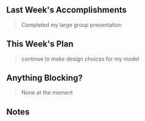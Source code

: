 ## Last Week's Accomplishments
> Completed my large group presentation
 ## This Week's Plan
> continue to make design choices for my model
 ## Anything Blocking?
> None at the moment
 ## Notes
>
